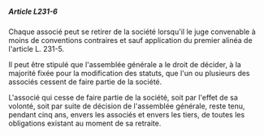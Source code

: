 ##### Article L231-6

Chaque associé peut se retirer de la société lorsqu'il le juge convenable à moins de conventions contraires et sauf application du premier alinéa de l'article L. 231-5.

Il peut être stipulé que l'assemblée générale a le droit de décider, à la majorité fixée pour la modification des statuts, que l'un ou plusieurs des associés cessent de faire partie de la société.

L'associé qui cesse de faire partie de la société, soit par l'effet de sa volonté, soit par suite de décision de l'assemblée générale, reste tenu, pendant cinq ans, envers les associés et envers les tiers, de toutes les obligations existant au moment de sa retraite.

